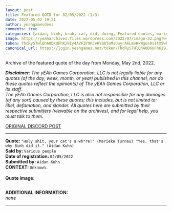 ```yaml
---
layout: post
title: Featured QOTD for 02/05/2022 (1/3)
date: 2022-05-02 19:21
author: yeahgamesdevs
comments: true
categories: [aidan, binh, bruh, cat, did, doing, Featured quotes, marieke, QOTD, Quotes]
image: https://yeaharchives.files.wordpress.com/2022/07/image-32.png?w=508
token: ThcRyS7HlQhA0DKUFhK29Iy4AVF3Y9KJvHYBbTeMsUuyrA6LmvHkWgos0sItX5wP7hbEmwvCAjxrEZnqqXxCbUdwmUKIYcnALXIKfXbT3dLPvFMbjAF3YaPL0aLHyz2pYLu5wlGQviZ2
canonical_url: https://login.yeahgames.net/token/ThcRyS7HlQhA0DKUFhK29Iy4AVF3Y9KJvHYBbTeMsUuyrA6LmvHkWgos0sItX5wP7hbEmwvCAjxrEZnqqXxCbUdwmUKIYcnALXIKfXbT3dLPvFMbjAF3YaPL0aLHyz2pYLu5wlGQviZ2
---
```

<!-- wp:paragraph -->
<p>Archive of the featured quote of the day from Monday, May 2nd, 2022. </p>
<!-- /wp:paragraph -->

<!-- wp:paragraph -->
<p><em><strong>Disclaimer</strong>: The yEAh Games Corporation, LLC is not legally liable for any quotes (of the day, week, month, or year) published in this channel; nor do these quotes reflect the opinion(s) of The yEAh Games Corporation, LLC or its staff</em>.<br><em>The yEAh Games Corporation, LLC is also not responsible for any damages (of any sort) caused by these quotes; this includes, but is not limited to: libel, defamation, and slander. All quotes here are submitted by their respective submitters (viewable on the archives), and for legal help, you must talk to them.</em><br><a href="https://cdn.discordapp.com/attachments/958100064079839303/964566123628609628/unknown.png"></a></p>
<!-- /wp:paragraph -->

<!-- wp:buttons {"layout":{"type":"flex","justifyContent":"left"}} -->
<div class="wp-block-buttons"><!-- wp:button {"textColor":"vivid-cyan-blue","align":"center","style":{"border":{"radius":"18px"}},"className":"is-style-fill"} -->
<div class="wp-block-button aligncenter is-style-fill"><a class="wp-block-button__link has-vivid-cyan-blue-color has-text-color wp-element-button" href="https://discord.com/channels/887052880782176266/958100064079839303/970791270672916520" style="border-radius:18px;">ORIGINAL DISCORD POST</a></div>
<!-- /wp:button --></div>
<!-- /wp:buttons -->

<!-- wp:separator {"align":"center","className":"is-style-wide"} -->
<hr class="wp-block-separator aligncenter has-alpha-channel-opacity is-style-wide" />
<!-- /wp:separator -->

<!-- wp:paragraph -->
<p><strong>Quote: </strong><code>"Holy shit, your cat's a wh*re!" (Marieke Turnau) "Yes, that's why Binh did it." (Aidan Kuhn)</code><br><strong>Said by: </strong><code>Various people</code><br><strong>Date of registration: </strong><code>02/05/2022</code> <br><strong>Submitted by: </strong><code>Aidan Kuhn</code><br><strong>CONTEXT: </strong><code>Unknown.<br></code><br><strong>Quote image:</strong></p>
<!-- /wp:paragraph -->

<!-- wp:image {"id":813,"sizeSlug":"large","linkDestination":"none"} -->
<figure class="wp-block-image size-large"><img src="https://yeaharchives.files.wordpress.com/2022/07/image-32.png?w=508" alt="" class="wp-image-813" /></figure>
<!-- /wp:image -->

<!-- wp:paragraph -->
<p><strong>ADDITIONAL INFORMATION:</strong><br><em>none</em></p>
<!-- /wp:paragraph -->

<!-- wp:separator {"className":"is-style-wide"} -->
<hr class="wp-block-separator has-alpha-channel-opacity is-style-wide" />
<!-- /wp:separator -->
